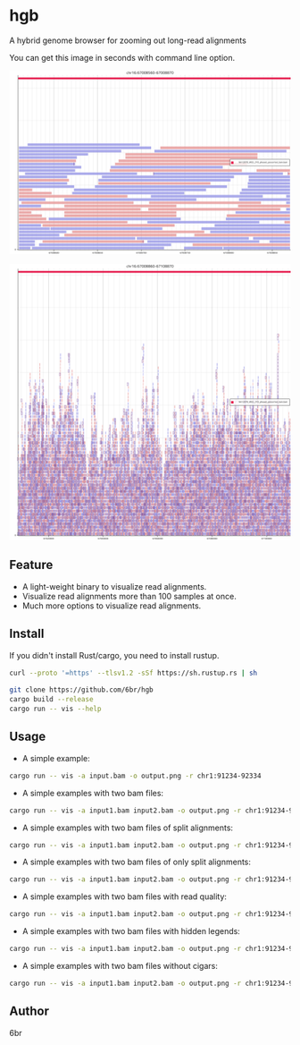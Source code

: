 # hgb

A hybrid genome browser for zooming out long-read alignments

You can get this image in seconds with command line option.

![alignments](fig/alignments.png)

![large](fig/large.png)

## Feature

* A light-weight binary to visualize read alignments.
* Visualize read alignments more than 100 samples at once.
* Much more options to visualize read alignments.

## Install

If you didn't install Rust/cargo, you need to install rustup.

```bash
curl --proto '=https' --tlsv1.2 -sSf https://sh.rustup.rs | sh
```

```bash
git clone https://github.com/6br/hgb
cargo build --release
cargo run -- vis --help
```

## Usage

* A simple example:

```bash
cargo run -- vis -a input.bam -o output.png -r chr1:91234-92334
```

* A simple examples with two bam files:

```bash
cargo run -- vis -a input1.bam input2.bam -o output.png -r chr1:91234-92334
```

* A simple examples with two bam files of split alignments:

```bash
cargo run -- vis -a input1.bam input2.bam -o output.png -r chr1:91234-92334 -s
```

* A simple examples with two bam files of only split alignments:

```bash
cargo run -- vis -a input1.bam input2.bam -o output.png -r chr1:91234-92334 -s -u
```

* A simple examples with two bam files with read quality:

```bash
cargo run -- vis -a input1.bam input2.bam -o output.png -r chr1:91234-92334 -q
```

* A simple examples with two bam files with hidden legends:

```bash
cargo run -- vis -a input1.bam input2.bam -o output.png -r chr1:91234-92334 -l
```

* A simple examples with two bam files without cigars:

```bash
cargo run -- vis -a input1.bam input2.bam -o output.png -r chr1:91234-92334 -n -I
```

## Author

6br
